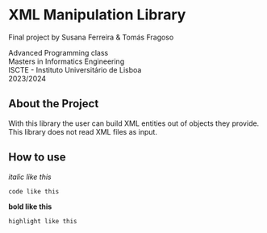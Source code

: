 # XML Manipulation Library

Final project by Susana Ferreira & Tomás Fragoso

Advanced Programming class\
Masters in Informatics Engineering\
ISCTE - Instituto Universitário de Lisboa\
2023/2024

## About the Project
With this library the user can build XML entities out of objects they provide.\
This library does not read XML files as input.

## How to use
*italic like this*

```
code like this
```

**bold like this**

`highlight like this`
